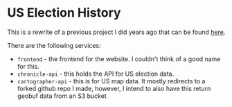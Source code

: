 # US Election History

This is a rewrite of a previous project I did years ago that can be found [here](https://github.com/TBlackford/ElectionHistories).

There are the following services:
- `frontend` - the frontend for the website. I couldn't think of a good name for this.
- `chronicle-api` - this holds the API for US election data.
- `cartographer-api` - this is for US map data. It mostly redirects to a forked github repo I made, however, I intend to also have this return geobuf data from an S3 bucket

